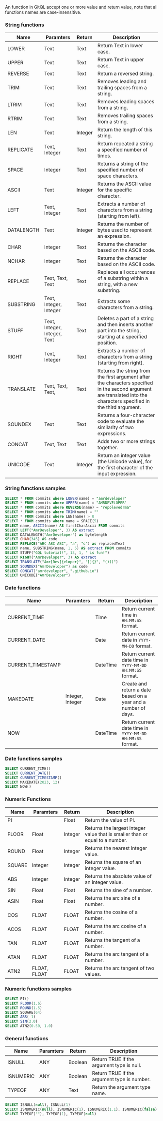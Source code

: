 An function in GitQL accept one or more value and return value,
note that all functions names are case-insensitive.

### String functions

| Name       | Paramters                    | Return  | Description                                                                                                                                                          |
| ---------- | ---------------------------- | ------- | -------------------------------------------------------------------------------------------------------------------------------------------------------------------- |
| LOWER      | Text                         | Text    | Return Text in lower case.                                                                                                                                           |
| UPPER      | Text                         | Text    | Return Text in upper case.                                                                                                                                           |
| REVERSE    | Text                         | Text    | Return a reversed string.                                                                                                                                            |
| TRIM       | Text                         | Text    | Removes leading and trailing spaces from a string.                                                                                                                   |
| LTRIM      | Text                         | Text    | Removes leading spaces from a string.                                                                                                                                |
| RTRIM      | Text                         | Text    | Removes trailing spaces from a string.                                                                                                                               |
| LEN        | Text                         | Integer | Return the length of this string.                                                                                                                                    |
| REPLICATE  | Text, Integer                | Text    | Return repeated a string a specified number of times.                                                                                                                |
| SPACE      | Integer                      | Text    | Returns a string of the specified number of space characters.                                                                                                        |
| ASCII      | Text                         | Integer | Returns the ASCII value for the specific character.                                                                                                                  |
| LEFT       | Text, Integer                | Text    | Extracts a number of characters from a string (starting from left).                                                                                                  |
| DATALENGTH | Text                         | Integer | Returns the number of bytes used to represent an expression.                                                                                                         |
| CHAR       | Integer                      | Text    | Returns the character based on the ASCII code.                                                                                                                       |
| NCHAR      | Integer                      | Text    | Returns the character based on the ASCII code.                                                                                                                       |
| REPLACE    | Text, Text, Text             | Text    | Replaces all occurrences of a substring within a string, with a new substring.                                                                                       |
| SUBSTRING  | Text, Integer, Integer       | Text    | Extracts some characters from a string.                                                                                                                              |
| STUFF      | Text, Integer, Integer, Text | Text    | Deletes a part of a string and then inserts another part into the string, starting at a specified position.                                                          |
| RIGHT      | Text, Integer                | Text    | Extracts a number of characters from a string (starting from right).                                                                                                 |
| TRANSLATE  | Text, Text, Text,            | Text    | Returns the string from the first argument after the characters specified in the second argument are translated into the characters specified in the third argument. |
| SOUNDEX    | Text                         | Text    | Returns a four-character code to evaluate the similarity of two expressions.                                                                                         |
| CONCAT     | Text, Text                   | Text    | Adds two or more strings together.                                                                                                                                   |
| UNICODE    | Text                         | Integer | Return an integer value (the Unicode value), for the first character of the input expression.                                                                        |

### String functions samples

```sql
SELECT * FROM commits where LOWER(name) = "amrdeveloper"
SELECT * FROM commits where UPPER(name) = "AMRDEVELOPER"
SELECT * FROM commits where REVERSE(name) = "repolevedrma"
SELECT * FROM commits where TRIM(name) = ""
SELECT * FROM commits where LEN(name) > 0
SELECT * FROM commits where name = SPACE(5)
SELECT name, ASCII(name) AS firstCharAscii FROM commits
SELECT LEFT("AmrDeveloper", 3) AS extract
SELECT DATALENGTH("AmrDeveloper") as bytelength
SELECT CHAR(345) AS code
SELECT REPLACE("ABC ABC ABC", "a", "c") as replacedText
SELECT name, SUBSTRING(name, 1, 5) AS extract FROM commits
SELECT STUFF("GQL tutorial!", 13, 1, " is fun!")
SELECT RIGHT("AmrDeveloper", 3) AS extract
SELECT TRANSLATE("Amr[Dev]{eloper}", "[]{}", "()()")
SELECT SOUNDEX("AmrDeveloper") as code
SELECT CONCAT("amrdeveloper", ".github.io")
SELECT UNICODE("AmrDeveloper")
```

### Date functions

| Name              | Paramters        | Return   | Description                                                    |
| ----------------- | ---------------- | -------- | -------------------------------------------------------------- |
| CURRENT_TIME      |                  | Time     | Return current time in `HH:MM:SS` format.                      |
| CURRENT_DATE      |                  | Date     | Return current date in `YYYY-MM-DD` format.                    |
| CURRENT_TIMESTAMP |                  | DateTime | Return current date time in `YYYY-MM-DD HH:MM:SS` format.      |
| MAKEDATE          | Integer, Integer | Date     | Create and return a date based on a year and a number of days. |
| NOW               |                  | DateTime | Return current date time in `YYYY-MM-DD HH:MM:SS` format.      |

### Date functions samples

```sql
SELECT CURRENT_TIME()
SELECT CURRENT_DATE()
SELECT CURRENT_TIMESTAMP()
SELECT MAKEDATE(2023, 12)
SELECT NOW()
```

### Numeric Functions

| Name   | Paramters    | Return  | Description                                                                  |
| ------ | ------------ | ------- | ---------------------------------------------------------------------------- |
| PI     |              | Float   | Return the value of PI.                                                      |
| FLOOR  | Float        | Integer | Returns the largest integer value that is smaller than or equal to a number. |
| ROUND  | Float        | Integer | Returns the nearest integer value.                                           |
| SQUARE | Integer      | Integer | Returns the square of an integer value.                                      |
| ABS    | Integer      | Integer | Returns the absolute value of an integer value.                              |
| SIN    | Float        | Float   | Returns the sine of a number.                                                |
| ASIN   | Float        | Float   | Returns the arc sine of a number.                                            |
| COS    | FLOAT        | FLOAT   | Returns the cosine of a number.                                              |
| ACOS   | FLOAT        | FLOAT   | Returns the arc cosine of a number.                                          |
| TAN    | FLOAT        | FLOAT   | Returns the tangent of a number.                                             |
| ATAN   | FLOAT        | FLOAT   | Returns the arc tangent of a number.                                         |
| ATN2   | FLOAT, FLOAT | FLOAT   | Returns the arc tangent of two values.                                       |

### Numeric functions samples

```sql
SELECT PI()
SELECT FLOOR(1.6)
SELECT ROUND(1.5)
SELECT SQUARE(64)
SELECT ABS(-1)
SELECT SIN(2.0)
SELECT ATN2(0.50, 1.0)
```

### General functions

| Name      | Paramters | Return  | Description                                 |
| --------- | --------- | ------- | ------------------------------------------- |
| ISNULL    | ANY       | Boolean | Return TRUE if the argument type is null.   |
| ISNUMERIC | ANY       | Boolean | Return TRUE if the argument type is number. |
| TYPEOF    | ANY       | Text    | Return the argument type name.              |

```sql
SELECT ISNULL(null), ISNULL(1)
SELECT ISNUMERIC(null), ISNUMERIC(1), ISNUMERIC(1.1), ISNUMERIC(false)
SELECT TYPEOF(""), TYPEOF(1), TYPEOF(null)
```
